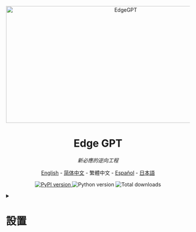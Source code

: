 <div align="center">
  <img src="https://socialify.git.ci/acheong08/EdgeGPT/image?font=Inter&language=1&logo=https%3A%2F%2Fupload.wikimedia.org%2Fwikipedia%2Fcommons%2F9%2F9c%2FBing_Fluent_Logo.svg&owner=1&pattern=Floating%20Cogs&theme=Auto" alt="EdgeGPT" width="640" height="320" />

# Edge GPT

_新必應的逆向工程_

<a href="./README.md">English</a> -
<a href="./README_zh-cn.md">简体中文</a> -
<a>繁體中文</a> -
<a href="./README_es.md">Español</a> -
<a href="./README_ja.md">日本語</a>

</div>

<p align="center">
  <a href="https://github.com/acheong08/EdgeGPT">
    <img alt="PyPI version" src="https://img.shields.io/pypi/v/EdgeGPT">
  </a>
  <img alt="Python version" src="https://img.shields.io/badge/python-3.8+-blue.svg">
  <img alt="Total downloads" src="https://static.pepy.tech/badge/edgegpt">

</p>

<details>

<summary>

# 設置

</summary>

### 安裝模組

```bash
python3 -m pip install EdgeGPT --upgrade
```

### 要求

- python 3.8+
- 一個可以訪問必應聊天的微軟帳戶 <https://bing.com/chat> (可選)
- 需要在 New Bing 支持的國家或地區（中國大陸需使用VPN）
- [Selenium](https://pypi.org/project/selenium/) (對於需要自動配置cookie的情況)

<details>

<summary>

# 聊天機器人

</summary>

## 認證

不用，不需要了。微軟已向所有人提供聊天功能，因此这一步可以跳過了。

1. 安裝最新版本的 Microsoft Edge
<details>

2. 或者, 您可以使用任何瀏覽器並將用戶代理設置為Edge的用戶代理 (例如 `Mozilla/5.0 (Windows NT 10.0; Win64; x64) AppleWebKit/537.36 (KHTML, like Gecko) Chrome/111.0.0.0 Safari/537.36 Edg/111.0.1661.51`). 您可以使用像 "User-Agent Switcher and Manager"  [Chrome](https://chrome.google.com/webstore/detail/user-agent-switcher-and-m/bhchdcejhohfmigjafbampogmaanbfkg) 和 [Firefox](https://addons.mozilla.org/en-US/firefox/addon/user-agent-string-switcher/) 這樣的擴展輕鬆完成此操作.

</details>

3. 打開 [bing.com/chat](https://bing.com/chat)
4. 如果您看到聊天功能，就接著下面的步驟...
5. 安裝 [Chrome](https://chrome.google.com/webstore/detail/cookie-editor/hlkenndednhfkekhgcdicdfddnkalmdm) 或 [Firefox](https://addons.mozilla.org/en-US/firefox/addon/cookie-editor/) 的 cookie editor 擴展
6. 轉到 [bing.com](https://bing.com)
7. 打開擴展程式
8. 單擊右下角的「匯出」，然後按「匯出為 JSON」（這會將您的 cookie 保存到剪貼簿）
9. 將您剪貼簿上的 cookie 粘貼到檔 `cookies.json` 中

### 在代碼中：
```python
cookies = json.loads(open("./path/to/cookies.json", encoding="utf-8").read())
bot = await Chatbot.create(cookies=cookies)
```

## 從命令行運行

```
 $ python3 -m EdgeGPT -h

        EdgeGPT - A demo of reverse engineering the Bing GPT chatbot
        Repo: github.com/acheong08/EdgeGPT
        By: Antonio Cheong

        !help for help

        Type !exit to exit
        Enter twice to send message or set --enter-once to send one line message

usage: EdgeGPT.py [-h] [--enter-once] [--no-stream] [--rich] [--proxy PROXY] [--style {creative,balanced,precise}]

options:
  -h, --help            show this help message and exit
  --enter-once
  --no-stream
  --rich
  --proxy PROXY         Proxy URL (e.g. socks5://127.0.0.1:1080)
  --style {creative,balanced,precise}
```

## 在 Python 運行

### 1. 使用 `Chatbot` 類和 `asyncio` 類以進行更精細的控制

使用 async 獲得最佳體驗，例如:

```python
import asyncio
from EdgeGPT import Chatbot, ConversationStyle

async def main():
    bot = await Chatbot.create()
    print(await bot.ask(prompt="Hello world", conversation_style=ConversationStyle.creative))
    await bot.close()

if __name__ == "__main__":
    asyncio.run(main())
```

<details>
<summary>

### 2)  `Query` 和 `Cookie` 助手類

  </summary>

創建一個簡單的必應聊天 AI 查詢（預設情況下使用“精確”對話樣式），這樣可以僅查看主要文本輸出，而不是整個 API 回應：

```python
from EdgeGPT import Query, Cookie

q = Query("你是誰？用python代码給出回答")
print(q)
```

或者更改要使用的對話風格或 Cookie 檔：

```python
q = Query(
  "你是誰？用python代码給出回答",
  style="creative",  # 或者平衡模式 'balanced'
  cookies="./bing_cookies_alternative.json"
)
```

使用以下屬性快速提取文字輸出、代碼片段、來源/參考清單或建議的後續問題：

```python
q.output
q.code
q.suggestions
q.sources       # 用於完整的 JSON 輸出
q.sources_dict  # 用於標題和 URL 的字典
```

抓取原始 prompt 與您指定的對話風格：

```python
q.prompt
q.style
repr(q)
```

通過 import `Query` 獲取進行的先前查詢：

```python
Query.index  # 一个查詢物件的串列；是動態更新的
Query.request_count  # 使用每個 cookie 檔發出的請求的計數
```

最後，`Cookie` 類支援多個 cookie 檔，因此，如果您使用命名約定 `bing_cookies_*.json` 創建其他 cookie 檔，則如果您的請求數已超出每日配額（當前設置為 200），您的查詢將自動嘗試使用下一個檔（按字母順序）。

以下是您可以獲得的主要屬性：

```python
Cookie.current_file_index
Cookie.dirpath
Cookie.search_pattern  # 默認情況下 `bing_cookies_*.json`
Cookie.files()  # 匹配 .search_pattern 的檔案串列
Cookie.current_filepath
Cookie.current_data
Cookie.import_next()
Cookie.image_token
Cookie.ignore_files
```

</details>

---

## 使用 Docker 運行

假設在當前工作目錄中有一個檔 `cookie.json`

```bash

docker run --rm -it -v $(pwd)/cookies.json:/cookies.json:ro -e COOKIE_FILE='/cookies.json' ghcr.io/acheong08/edgegpt
```

可以像這樣添加任意參數

```bash

docker run --rm -it -v $(pwd)/cookies.json:/cookies.json:ro -e COOKIE_FILE='/cookies.json' ghcr.io/acheong08/edgegpt --rich --style creative
```

</details>

<details>

<summary>

# 圖像生成

</summary>

## 從命令行運行

```bash
$ python3 -m ImageGen -h
usage: ImageGen.py [-h] [-U U] [--cookie-file COOKIE_FILE] --prompt PROMPT [--output-dir OUTPUT_DIR] [--quiet] [--asyncio]

optional arguments:
  -h, --help            show this help message and exit
  -U U                  Auth cookie from browser
  --cookie-file COOKIE_FILE
                        File containing auth cookie
  --prompt PROMPT       Prompt to generate images for
  --output-dir OUTPUT_DIR
                        Output directory
  --quiet               Disable pipeline messages
  --asyncio             Run ImageGen using asyncio
```

## 在 Python 運行

### 1)  `ImageQuery` 助手類

根據一個簡單的提示產生圖像並下載到目前工作目錄：

```python
from EdgeGPT import ImageQuery

q=ImageQuery("Meerkats at a garden party in Devon")
```

在此工作階段中修改所有後續圖像的下載目錄：

```
Query.image_dirpath = Path("./to_another_folder")
```

### 2) 使用 `ImageGen` 類和 `asyncio` 類以進行更精細的控制

```python
from ImageGen import ImageGen
import argparse
import json

async def async_image_gen(args) -> None:
    async with ImageGenAsync(args.U, args.quiet) as image_generator:
        images = await image_generator.get_images(args.prompt)
        await image_generator.save_images(images, output_dir=args.output_dir)

if __name__ == "__main__":
    parser = argparse.ArgumentParser()
    parser.add_argument("-U", help="來自瀏覽器的身份驗證 cookie", type=str)
    parser.add_argument("--cookie-file", help="包含身份驗證 cookie 的檔", type=str)
    parser.add_argument(
        "--prompt",
        help="用于產生圖像的 prompt",
        type=str,
        required=True,
    )
    parser.add_argument(
        "--output-dir",
        help="輸出目錄",
        type=str,
        default="./output",
    )
    parser.add_argument(
        "--quiet", help="禁用管道消息", action="store_true"
    )
    parser.add_argument(
        "--asyncio", help="使用 asyncio 運行 ImageGen", action="store_true"
    )
    args = parser.parse_args()
    # Load auth cookie
    with open(args.cookie_file, encoding="utf-8") as file:
        cookie_json = json.load(file)
        for cookie in cookie_json:
            if cookie.get("name") == "_U":
                args.U = cookie.get("value")
                break

    if args.U is None:
        raise Exception("找不到身份驗證 Cookie")

    if not args.asyncio:
        # Create image generator
        image_generator = ImageGen(args.U, args.quiet)
        image_generator.save_images(
            image_generator.get_images(args.prompt),
            output_dir=args.output_dir,
        )
    else:
        asyncio.run(async_image_gen(args))

```

</details>

# Star 歷史

[![Star History Chart](https://api.star-history.com/svg?repos=acheong08/EdgeGPT&type=Date)](https://star-history.com/#acheong08/EdgeGPT&Date)

# 貢獻者

這個專案的存在要歸功於所有做出貢獻的人。

 <a href="https://github.com/acheong08/EdgeGPT/graphs/contributors">
  <img src="https://contrib.rocks/image?repo=acheong08/EdgeGPT" />
 </a>
